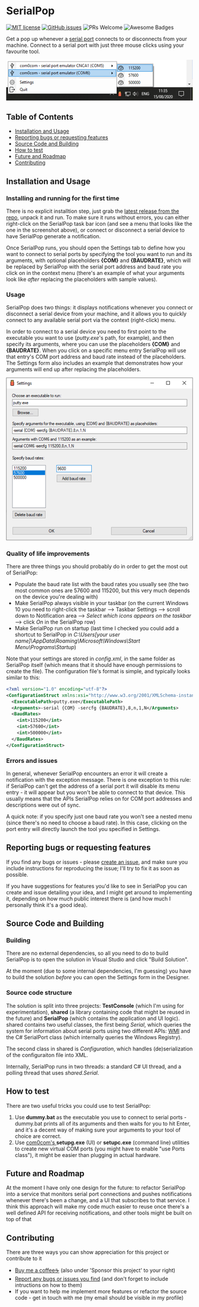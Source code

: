 # SerialPop
[![MIT license](https://img.shields.io/badge/License-MIT-blue.svg)](https://github.com/alk0ve/SerialPop/blob/master/LICENSE.md)
[![GitHub issues](https://img.shields.io/github/issues-raw/alk0ve/SerialPop)](https://github.com/alk0ve/SerialPop/issues)
![PRs Welcome](https://img.shields.io/badge/PRs-welcome-brightgreen.svg?style=flat-square)
![Awesome Badges](https://img.shields.io/badge/badges-awesome-green.svg)


Get a pop up whenever a [serial port](https://en.wikipedia.org/wiki/Serial_port) connects to or disconnects from your machine.
Connect to a serial port with just three mouse clicks using your favourite tool.

![This is what the context menu might look like](docs/images/menu.png)


## Table of Contents
* [Installation and Usage](#installation-and-usage)
* [Reporting bugs or requesting features](#reporting-bugs-or-requesting-features)
* [Source Code and Building](#source-code-and-building)
* [How to test](#how-to-test)
* [Future and Roadmap](#future-and-roadmap)
* [Contributing](#contributing)


## Installation and Usage
### Installing and running for the first time
There is no explicit installtion step, just grab the [latest release from the repo](https://github.com/alk0ve/SerialPop/releases), unpack it and run. To make sure it runs without errors, you can either right-click on the SerialPop task bar icon (and see a menu that looks like the one in the screenshot above), or connect or disconnect a serial device to have SerialPop generate a notification.

Once SerialPop runs, you should open the Settings tab to define how you want to connect to serial ports by specifying the tool you want to run and its arguments, with optional placeholders **{COM}** and **{BAUDRATE}**, which will be replaced by SerialPop with the serial port address and baud rate you click on in the context menu (there's an example of what your arguments look like *after* replacing the placeholders with sample values).

### Usage
SerialPop does two things: it displays notifications whenever you connect or disconnect a serial device from your machine, and it allows you to quickly connect to any available serial port via the context (right-click) menu.

In order to connect to a serial device you need to first point to the executable you want to use (*putty.exe*'s path, for example), and then specify its arguments, where you can use the placeholders **{COM}** and **{BAUDRATE}**. When you click on a specific menu entry SerialPop will use that entry's COM port address and baud rate instead of the placeholders. The Settings form also includes an example that demonstrates how your arguments will end up after replacing the placeholders.

![A sample Settings form](docs/images/settings.png)

### Quality of life improvements
There are three things you should probably do in order to get the most out of SerialPop:
* Populate the baud rate list with the baud rates you usually see (the two most common ones are 57600 and 115200, but this very much depends on the device you're dealing with)
* Make SerialPop always visible in your taskbar (on the current Windows 10 you need to right-click the taskbar --> Taskbar Settings --> scroll down to Notification area --> *Select which icons appears on the taskbar* --> click *On* in the SerialPop row)
* Make SerialPop run on startup (last time I checked you could add a shortcut to SerialPop in *C:\Users\[your user name]\AppData\Roaming\Microsoft\Windows\Start Menu\Programs\Startup*)

Note that your settings are stored in *config.xml*, in the same folder as SerialPop itself (which means that it should have enough permissions to create the file).
The configuration file's format is simple, and typically looks similar to this:
```xml
<?xml version="1.0" encoding="utf-8"?>
<ConfigurationStruct xmlns:xsi="http://www.w3.org/2001/XMLSchema-instance" xmlns:xsd="http://www.w3.org/2001/XMLSchema">
  <ExecutablePath>putty.exe</ExecutablePath>
  <Arguments>-serial {COM} -sercfg {BAUDRATE},8,n,1,N</Arguments>
  <BaudRates>
    <int>115200</int>
    <int>57600</int>
    <int>500000</int>
  </BaudRates>
</ConfigurationStruct>
```


### Errors and issues
In general, whenever SerialPop encounters an error it will create a notification with the exception message. There is one exception to this rule: if SerialPop can't get the address of a serial port it will disable its menu entry - it will appear but you won't be able to connect to that device. This usually means that the APIs SerialPop relies on for COM port addresses and descriptions were out of sync.

A quick note: if you specify just one baud rate you won't see a nested menu (since there's no need to choose a baud rate). In this case, clicking on the port entry will directly launch the tool you specified in Settings.


## Reporting bugs or requesting features
If you find any bugs or issues - please [create an issue](https://github.com/alk0ve/SerialPop/issues), and make sure you include instructions for reproducing the issue; I'll try to fix it as soon as possible.

If you have suggestions for features you'd like to see in SerialPop you can create and issue detailing your idea, and I might get around to implementing it, depending on how much public interest there is (and how much I personally think it's a good idea).


## Source Code and Building
### Building
There are no external dependencies, so all you need to do to build SerialPop is to open the solution in Visual Studio and click "Build Solution".

At the moment (due to some internal dependencies, I'm guessing) you have to build the solution *before* you can open the Settings form in the Designer.

### Source code structure
The solution is split into three projects: **TestConsole** (which I'm using for experimentation), **shared** (a library containing code that might be reused in the future) and **SerialPop** (which contains the application and UI logic). shared contains two useful classes, the first being *Serial*, which queries the system for information about serial ports using two different APIs: [WMI](https://en.wikipedia.org/wiki/Windows_Management_Instrumentation) and the C# SerialPort class (which internally queries the Windows Registry).

The second class in shared is *Configuration*, which handles (de)serialization of the configuraiton file into XML.

Internally, SerialPop runs in two threads: a standard C# UI thread, and a polling thread that uses *shared.Serial*.


## How to test
There are two useful tricks you could use to test SerialPop:
1. Use **dummy.bat** as the executable you use to connect to serial ports - dummy.bat prints all of its arguments and then waits for you to hit Enter, and it's a decent way of making sure your arguments to your tool of choice are correct.
2. Use [com0com's ](http://com0com.sourceforge.net/) **setupg.exe** (UI) or **setupc.exe** (command line) utilities to create new virtual COM ports (you might have to enable "use Ports class"), it might be easier than plugging in actual hardware.


## Future and Roadmap
At the moment I have only one design for the future: to refactor SerialPop into a service that monitors serial port connections and pushes notifications whenever there's been a change, and a UI that subscribes to that service. I think this approach will make my code much easier to reuse once there's a well defined API for receiving notifications, and other tools might be built on top of that


## Contributing
There are three ways you can show appreciation for this project or contribute to it
* [Buy me a coffee:coffee:](https://ko-fi.com/alk0ve) (also under 'Sponsor this project' to your right)
* [Report any bugs or issues you find](https://github.com/alk0ve/SerialPop/issues) (and don't forget to include intructions on how to them)
* If you want to help me implement more features or refactor the source code - get in touch with me (my email should be visible in my profile)


	
